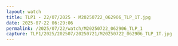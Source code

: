 ```yaml
---
layout: watch
title: TLP1 - 22/07/2025 - M20250722_062906_TLP_1T.jpg
date: 2025-07-22 06:29:06
permalink: /2025/07/22/watch/M20250722_062906_TLP_1
capture: TLP1/2025/202507/20250721/M20250722_062906_TLP_1T.jpg
---
```

